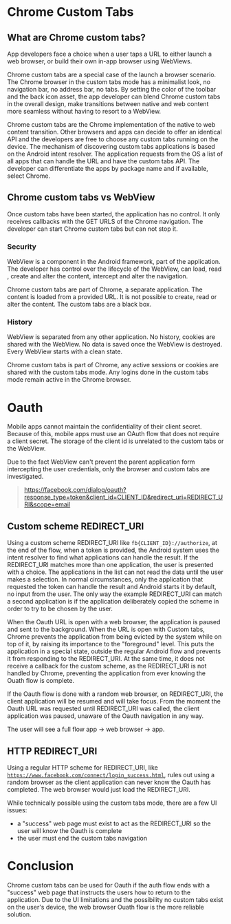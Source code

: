 # Chrome Custom Tabs

## What are Chrome custom tabs?

App developers face a choice when a user taps a URL to either launch a web browser, or build their own in-app browser using WebViews.

Chrome custom tabs are a special case of the launch a browser scenario. The Chrome browser in the custom tabs mode has a minimalist look, no navigation bar, no address bar, no tabs. By setting the color of the toolbar and the back icon asset, the app developer can blend Chrome custom tabs in the overall design, make transitions between native and web content more seamless without having to resort to a WebView.

Chrome custom tabs are the Chrome implementation of the native to web content transition. Other browsers and apps can decide to offer an identical API and the developers are free to choose any custom tabs running on the device. The mechanism of discovering custom tabs applications is based on the Android intent resolver. The application requests from the OS a list of all apps that can handle the URL and have the custom tabs API. The developer can differentiate the apps by package name and if available, select Chrome.

## Chrome custom tabs vs WebView

Once custom tabs have been started, the application has no control. It only receives callbacks with the GET URLS of the Chrome navigation. The developer can start Chrome custom tabs but can not stop it.

### Security
WebView is a component in the Android framework, part of the application. The developer has control over the lifecycle of the WebView, can load, read , create and alter the content, intercept and alter the navigation.

Chrome custom tabs are part of Chrome, a separate application. The content is loaded from a provided URL. It is not possible to create, read or alter the content. The custom tabs are a black box.

### History
WebView is separated from any other application. No history, cookies are shared with the WebView. No data is saved once the WebView is destroyed. Every WebView starts with a clean state.

Chrome custom tabs is part of Chrome, any active sessions or cookies are shared with the custom tabs mode. Any logins done in the custom tabs mode remain active in the Chrome browser.

# Oauth

Mobile apps cannot maintain the confidentiality of their client secret. Because of this, mobile apps must use an OAuth flow that does not require a client secret. The storage of the client id is unrelated to the custom tabs or the WebView.

Due to the fact WebView can't prevent the parent application form intercepting the user credentials, only the browser and custom tabs are investigated.

>https://facebook.com/dialog/oauth?response_type=token&client_id=CLIENT_ID&redirect_uri=REDIRECT_URI&scope=email

## Custom scheme REDIRECT_URI

Using a custom scheme REDIRECT_URI like <code>fb{CLIENT_ID}://authorize</code>, at the end of the flow, when a token is provided, the Android system uses the intent resolver to find what applications can handle the result. If the REDIRECT_URI matches more than one application, the user is presented with a choice. The applications in the list can not read the data until the user makes a selection. In normal circumstances, only the application  that requested the token can handle the result and Android starts it by default, no input from the user. The only way the example REDIRECT_URI can match a second application is if the application deliberately copied the scheme in order to try to be chosen by the user.

When the Oauth URL is open with a web browser, the application is paused and sent to the background. When the URL is open with Custom tabs, Chrome prevents the application from being evicted by the system while on top of it, by raising its importance to the "foreground" level. This puts the application in a special state, outside the regular Android flow and prevents it from responding to the REDIRECT_URI. At the same time, it does not receive a callback for the custom scheme, as the REDIRECT_URI is not handled by Chrome, preventing the application from ever knowing the Ouath flow is complete.

If the Oauth flow is done with a random web browser, on REDIRECT_URI, the client application will be resumed and will take focus. From the moment the Oauth URL was requested until REDIRECT_URI was called, the client application was paused, unaware of the Oauth navigation in any way.

The user will see a full flow app -> web browser -> app.

## HTTP REDIRECT_URI

Using a regular HTTP scheme for REDIRECT_URI, like <code>https://www.facebook.com/connect/login_success.html</code>, rules out using a random browser as the client application can never know the Oauth has completed. The web browser would just load the REDIRECT_URI.

While technically possible using the custom tabs mode, there are a few UI issues:

- a "success" web page must exist to act as the REDIRECT_URI so the user will know the Oauth is complete
- the user must end the custom tabs navigation

# Conclusion

Chrome custom tabs can be used for Oauth if the auth flow ends with a "success" web page that instructs the users how to return to the application.
Due to the UI limitations and the possibility no custom tabs exist on the user's device, the web browser Ouath flow is the more reliable solution.